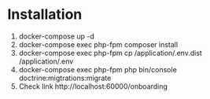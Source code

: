# Installation

1. docker-compose up -d
1. docker-compose exec php-fpm composer install
1. docker-compose exec php-fpm cp /application/.env.dist /application/.env
1. docker-compose exec php-fpm php bin/console doctrine:migtrations:migrate
1. Check link http://localhost:60000/onboarding